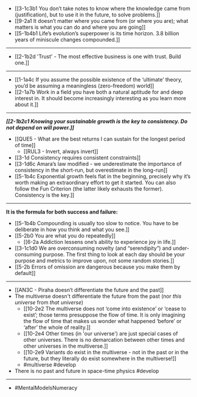 - [[3-1c3b1 You don’t take notes to know where the knowledge came from (justification), but to use it in the future, to solve problems.]]
- [[9-2a1 It doesn’t matter where you came from (or where you are); what matters is what you can do and where you are going]]
- [[5-1b4b1 Life’s evolution’s superpower is its time horizon. 3.8 billion years of miniscule changes compounded.]]
---
- [[2-1b2d 'Trust' - The most effective business is one with trust. Build one.]]
---
- [[1-1a4c If you assume the possible existence of the ‘ultimate’ theory, you’d be assuming a meaningless (zero-freedom) world]]
- [[2-1a7b Work in a field you have both a natural aptitude for and deep interest in. It should become increasingly interesting as you learn more about it.]]
---
***[[2-1b2c1 Knowing your sustainable growth is the key to consistency. Do not depend on will power.]]***
  - [[QUE5 - What are the best returns I can sustain for the longest period of time]]
    - [[RUL3 - Invert, always invert]]
  - [[3-1d Consistency requires consistent constraints]]
  - [[3-1d6c Amara’s law modified - we underestimate the importance of consistency in the short-run, but overestimate in the long-run]]
  - [[5-1b4c Exponential growth feels flat in the beginning, precisely why it’s worth making an extraordinary effort to get it started. You can also follow the Fun Criterion (the latter likely exhausts the former). Consistency is the key.]]
---
**It is the formula for both success and failure:**
- [[5-1b4b Compounding is usually too slow to notice. You have to be deliberate in how you think and what you see.]]
- [[5-2b0 You are what you do repeatedly]]
  - [[6-2a Addiction lessens one’s ability to experience joy in life.]]
- [[3-1c1d0 We are overconsuming novelty (and “serendipity”) and under-consuming purpose. The first thing to look at each day should be your purpose and metrics to improve upon, not some random stories.]]
- [[5-2b Errors of omission are dangerous because you make them by default]]
---
- [[AN3C - Piraha doesn’t differentiate the future and the past]]
- The multiverse doesn't differentiate the future from the past (nor *this universe* from *that universe*)
  - [[10-2e2 The multiverse does not ‘come into existence’ or ‘cease to exist’; those terms presuppose the flow of time. It is only imagining the flow of time that makes us wonder what happened ‘before’ or ‘after’ the whole of reality.]]
  - [[10-2e4 Other times (in 'our universe') are just special cases of other universes. There is no demarcation between other times and other universes in the multiverse.]]
  - [[10-2e9 Variants do exist in the multiverse - not in the past or in the future, but they literally do exist somewhere in the multiverse!]]
  - #multiverse #develop 
- There is no past and future in space-time physics #develop 
---
- #MentalModelsNumeracy

